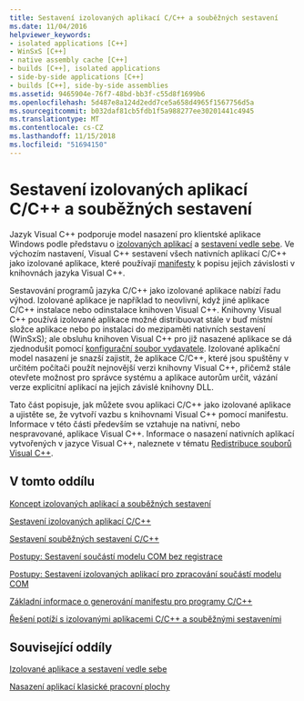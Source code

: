 ```yaml
---
title: Sestavení izolovaných aplikací C/C++ a souběžných sestavení
ms.date: 11/04/2016
helpviewer_keywords:
- isolated applications [C++]
- WinSxS [C++]
- native assembly cache [C++]
- builds [C++], isolated applications
- side-by-side applications [C++]
- builds [C++], side-by-side assemblies
ms.assetid: 9465904e-76f7-48bd-bb3f-c55d8f1699b6
ms.openlocfilehash: 5d487e8a124d2edd7ce5a658d4965f1567756d5a
ms.sourcegitcommit: b032daf81cb5fdb1f5a988277ee30201441c4945
ms.translationtype: MT
ms.contentlocale: cs-CZ
ms.lasthandoff: 11/15/2018
ms.locfileid: "51694150"
---
```

# <a name="building-cc-isolated-applications-and-side-by-side-assemblies"></a>Sestavení izolovaných aplikací C/C++ a souběžných sestavení

Jazyk Visual C++ podporuje model nasazení pro klientské aplikace Windows podle představu o [izolovaných aplikací](/windows/desktop/SbsCs/isolated-applications) a [sestavení vedle sebe](/windows/desktop/SbsCs/about-side-by-side-assemblies-). Ve výchozím nastavení, Visual C++ sestavení všech nativních aplikací C/C++ jako izolované aplikace, které používají [manifesty](/windows/desktop/sbscs/manifests) k popisu jejich závislosti v knihovnách jazyka Visual C++.

Sestavování programů jazyka C/C++ jako izolované aplikace nabízí řadu výhod. Izolované aplikace je například to neovlivní, když jiné aplikace C/C++ instalace nebo odinstalace knihoven Visual C++. Knihovny Visual C++ používá izolované aplikace možné distribuovat stále v buď místní složce aplikace nebo po instalaci do mezipaměti nativních sestavení (WinSxS); ale obsluhu knihoven Visual C++ pro již nasazené aplikace se dá zjednodušit pomocí [konfigurační soubor vydavatele](/windows/desktop/SbsCs/publisher-configuration). Izolované aplikační model nasazení je snazší zajistit, že aplikace C/C++, které jsou spuštěny v určitém počítači použít nejnovější verzi knihovny Visual C++, přičemž stále otevřete možnost pro správce systému a aplikace autorům určit, vázání verze explicitní aplikací na jejich závislé knihovny DLL.

Tato část popisuje, jak můžete svou aplikaci C/C++ jako izolované aplikace a ujistěte se, že vytvoří vazbu s knihovnami Visual C++ pomocí manifestu. Informace v této části především se vztahuje na nativní, nebo nespravované, aplikace Visual C++. Informace o nasazení nativních aplikací vytvořených v jazyce Visual C++, naleznete v tématu [Redistribuce souborů Visual C++](../ide/redistributing-visual-cpp-files.md).

## <a name="in-this-section"></a>V tomto oddílu

[Koncept izolovaných aplikací a souběžných sestavení](../build/concepts-of-isolated-applications-and-side-by-side-assemblies.md)

[Sestavení izolovaných aplikací C/C++](../build/building-c-cpp-isolated-applications.md)

[Sestavení souběžných sestavení C/C++](../build/building-c-cpp-side-by-side-assemblies.md)

[Postupy: Sestavení součástí modelu COM bez registrace](../build/how-to-build-registration-free-com-components.md)

[Postupy: Sestavení izolovaných aplikací pro zpracování součástí modelu COM](../build/how-to-build-isolated-applications-to-consume-com-components.md)

[Základní informace o generování manifestu pro programy C/C++](../build/understanding-manifest-generation-for-c-cpp-programs.md)

[Řešení potíží s izolovanými aplikacemi C/C++ a souběžnými sestaveními](../build/troubleshooting-c-cpp-isolated-applications-and-side-by-side-assemblies.md)

## <a name="related-sections"></a>Související oddíly

[Izolované aplikace a sestavení vedle sebe](/windows/desktop/SbsCs/isolated-applications-and-side-by-side-assemblies-portal)

[Nasazení aplikací klasické pracovní plochy](../ide/deploying-native-desktop-applications-visual-cpp.md)